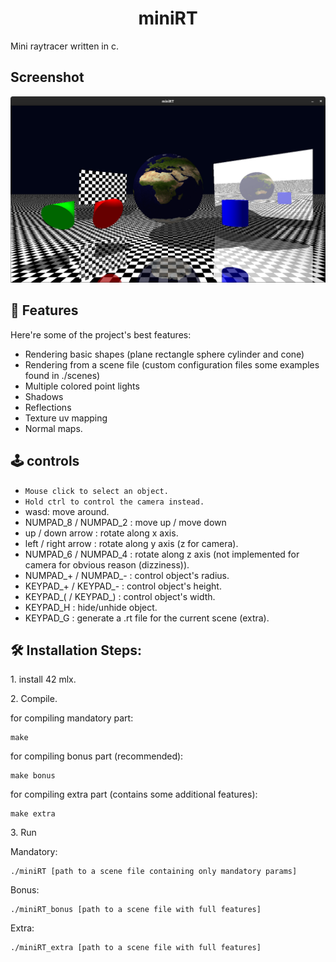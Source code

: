 <h1 align="center" id="title">miniRT</h1>

<p id="description">Mini raytracer written in c.</p>

<h2> Screenshot</h2>

![Screenshot 1](/img/screenshot1.png)

<h2>🧐 Features</h2>

Here're some of the project's best features:

*   Rendering basic shapes (plane rectangle sphere cylinder and cone)
*   Rendering from a scene file (custom configuration files some examples found in ./scenes)
*   Multiple colored point lights
*   Shadows
*   Reflections
*   Texture uv mapping
*   Normal maps.

<h2>🕹️ controls</h2>

*   ```Mouse click to select an object.```
*   ```Hold ctrl to control the camera instead.```
*   wasd: move around.
*   NUMPAD_8 / NUMPAD_2 : move up / move down
*   up / down arrow     : rotate along x axis.
*   left / right arrow  : rotate along y axis (z for camera).
*   NUMPAD_6 / NUMPAD_4 : rotate along z axis (not implemented for camera for obvious reason (dizziness)).
*   NUMPAD_+ / NUMPAD_- : control object's radius.
*   KEYPAD_+ / KEYPAD_- : control object's height.
*   KEYPAD_( / KEYPAD_) : control object's width.
*   KEYPAD_H            : hide/unhide object.
*   KEYPAD_G            : generate a .rt file for the current scene (extra).

<h2>🛠️ Installation Steps:</h2>

<p>1. install 42 mlx.</p>

<p>2. Compile.</p>

for compiling mandatory part:
```
make
```
for compiling bonus part (recommended):
```
make bonus
```
for compiling extra part (contains some additional features):
```
make extra
```
<p>3. Run</p>

Mandatory:
```
./miniRT [path to a scene file containing only mandatory params]
```

Bonus:
```
./miniRT_bonus [path to a scene file with full features]
```
Extra:
```
./miniRT_extra [path to a scene file with full features]
```
